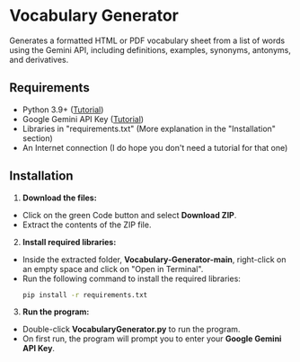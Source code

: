 # Vocabulary Generator

Generates a formatted HTML or PDF vocabulary sheet from a list of words using the Gemini API, including definitions, examples, synonyms, antonyms, and derivatives.

## Requirements

- Python 3.9+ ([Tutorial](https://youtu.be/YKSpANU8jPE?t=17))
- Google Gemini API Key ([Tutorial](https://www.youtube.com/watch?v=6BRyynZkvf0))
- Libraries in "requirements.txt" (More explanation in the "Installation" section)
- An Internet connection (I do hope you don't need a tutorial for that one)

## Installation

1. **Download the files:**

- Click on the green Code button and select **Download ZIP**.
- Extract the contents of the ZIP file.

2. **Install required libraries:**

- Inside the extracted folder, **Vocabulary-Generator-main**, right-click on an empty space and click on "Open in Terminal".
- Run the following command to install the required libraries:
    ```bash
    pip install -r requirements.txt
    ```

3. **Run the program:**
- Double-click **VocabularyGenerator.py** to run the program.
- On first run, the program will prompt you to enter your **Google Gemini API Key**.
